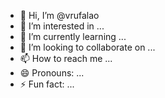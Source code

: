 - 👋 Hi, I’m @vrufalao
- 👀 I’m interested in ...
- 🌱 I’m currently learning ...
- 💞️ I’m looking to collaborate on ...
- 📫 How to reach me ...
- 😄 Pronouns: ...
- ⚡ Fun fact: ...

<!---
vrufalao/vrufalao is a ✨ special ✨ repository because its `README.md` (this file) appears on your GitHub profile.
You can click the Preview link to take a look at your changes.
--->
